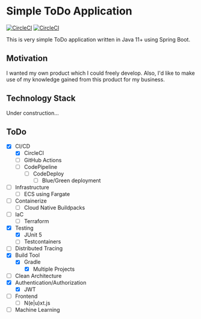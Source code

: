 # Simple ToDo Application
[![CircleCI](https://circleci.com/gh/perforb/simple-todo/tree/master.svg?style=shield&circle-token=972d4b658137dd49daddae29e77b9255f08f1ccc)](https://circleci.com/gh/perforb/simple-todo/tree/master)
[![CircleCI](https://circleci.com/gh/perforb/simple-todo/tree/develop.svg?style=shield&circle-token=972d4b658137dd49daddae29e77b9255f08f1ccc)](https://circleci.com/gh/perforb/simple-todo/tree/develop)

This is very simple ToDo application written in Java 11+ using Spring Boot.

## Motivation

I wanted my own product which I could freely develop.
Also, I'd like to make use of my knowledge gained from this product for my business.

## Technology Stack

Under construction...

## ToDo

* [x] CI/CD
    - [x] CircleCI
    - [ ] GitHub Actions
    - [ ] CodePipeline
        - [ ] CodeDeploy
            - [ ] Blue/Green deployment
* [ ] Infrastructure
    - [ ] ECS using Fargate
* [ ] Containerize
    - [ ] Cloud Native Buildpacks
* [ ] IaC
    - [ ] Terraform
* [x] Testing
    - [x] JUnit 5
    - [ ] Testcontainers
* [ ] Distributed Tracing
* [x] Build Tool
    - [x] Gradle
        - [x] Multiple Projects
* [ ] Clean Architecture
* [x] Authentication/Authorization
    - [x] JWT
* [ ] Frontend
    - [ ] N(e|u)xt.js
* [ ] Machine Learning
